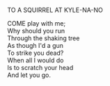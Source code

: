 TO A SQUIRREL AT KYLE-NA-NO  
  
COME play with me;  
Why should you run  
Through the shaking tree  
As though I'd a gun  
To strike you dead?  
When all I would do  
Is to scratch your head  
And let you go.  
